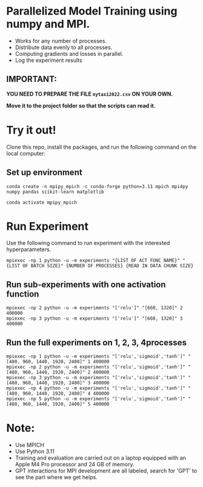 # Parallelized Model Training using numpy and MPI.
- Works for any number of processes.
- Distribute data evenly to all processes.
- Computing gradients and losses in parallel.
- Log the experiment results
## IMPORTANT: 
**YOU NEED TO PREPARE THE FILE `nytaxi2022.csv` ON YOUR OWN.**

**Move it to the project folder so that the scripts can read it.**

# Try it out!
Clone this repo, install the packages, and run the following command on the local computer:

## Set up environment
```
conda create -n mpipy_mpich -c conda-forge python=3.11 mpich mpi4py numpy pandas scikit-learn matplotlib
 
conda activate mpipy_mpich
```

# Run Experiment
Use the following command to run experiment with the interested hyperparameters.
```
mpiexec -np 1 python -u -m experiments "{LIST OF ACT FUNC NAME}" "{LIST OF BATCH SIZE}" {NUMBER OF PROCESSES} {READ IN DATA CHUNK SIZE}
```

## Run sub-experiments with one activation function
```
mpiexec -np 2 python -u -m experiments "['relu']" "[660, 1320]" 2 400000
mpiexec -np 3 python -u -m experiments "['relu']" "[660, 1320]" 3 400000
```


## Run the full experiments on 1, 2, 3, 4processes
```
mpiexec -np 1 python -u -m experiments "['relu','sigmoid','tanh']" "[480, 960, 1440, 1920, 2400]" 1 400000
mpiexec -np 2 python -u -m experiments "['relu','sigmoid','tanh']" "[480, 960, 1440, 1920, 2400]" 2 400000
mpiexec -np 3 python -u -m experiments "['relu','sigmoid','tanh']" "[480, 960, 1440, 1920, 2400]" 3 400000
mpiexec -np 4 python -u -m experiments "['relu','sigmoid','tanh']" "[480, 960, 1440, 1920, 2400]" 4 400000
mpiexec -np 5 python -u -m experiments "['relu','sigmoid','tanh']" "[480, 960, 1440, 1920, 2400]" 5 400000
```

# Note:
- Use MPICH
- Use Python 3.11
- Training and evaluation are carried out on a laptop equipped with an Apple M4 Pro processor and 24 GB of memory.
- GPT interactions for MPI development are all labeled, search for 'GPT' to see the part where we get helps. 


